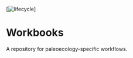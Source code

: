 <!-- badges: start -->

[![lifecycle](https://img.shields.io/badge/lifecycle-archived-orange.svg)]

<!-- badges: end -->

# Workbooks
A repository for paleoecology-specific workflows.
